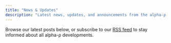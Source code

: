 ```yaml
---
title: "News & Updates"
description: "Latest news, updates, and announcements from the alpha-ρ ecosystem"
---
```


Browse our latest posts below, or subscribe to our [RSS feed](/news/index.xml) to stay informed about all alpha-ρ developments.
